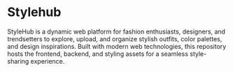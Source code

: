 # Stylehub
StyleHub is a dynamic web platform for fashion enthusiasts, designers, and trendsetters to explore, upload, and organize stylish outfits, color palettes, and design inspirations. Built with modern web technologies, this repository hosts the frontend, backend, and styling assets for a seamless style-sharing experience.
